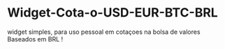 # Widget-Cota-o-USD-EUR-BTC-BRL
widget simples, para uso pessoal em cotaçoes na bolsa de valores Baseados em BRL  !
